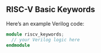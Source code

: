 ## RISC-V Basic Keywords

Here’s an example Verilog code:

```verilog
module riscv_keywords;
  // your Verilog logic here
endmodule

